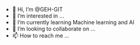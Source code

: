 - 👋 Hi, I’m @GEH-GIT
- 👀 I’m interested in ...
- 🌱 I’m currently learning Machine learning and AI
- 💞️ I’m looking to collaborate on ...
- 📫 How to reach me ...

<!---
GEH-GIT/GEH-GIT is a ✨ special ✨ repository because its `README.md` (this file) appears on your GitHub profile.
You can click the Preview link to take a look at your changes.
--->


